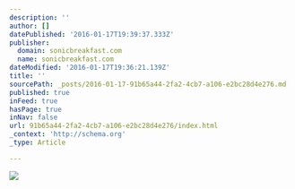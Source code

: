 ```yaml
---
description: ''
author: []
datePublished: '2016-01-17T19:39:37.333Z'
publisher:
  domain: sonicbreakfast.com
  name: sonicbreakfast.com
dateModified: '2016-01-17T19:36:21.139Z'
title: ''
sourcePath: _posts/2016-01-17-91b65a44-2fa2-4cb7-a106-e2bc28d4e276.md
published: true
inFeed: true
hasPage: true
inNav: false
url: 91b65a44-2fa2-4cb7-a106-e2bc28d4e276/index.html
_context: 'http://schema.org'
_type: Article

---
```

![](http://sonicbreakfast.files.wordpress.com/2015/01/kim_halliday.jpg?w=1000&h=998)